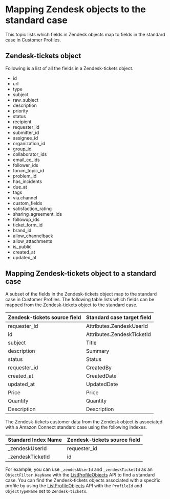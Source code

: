 # Mapping Zendesk objects to the standard case<a name="mapping-zendesk-objects-case"></a>

This topic lists which fields in Zendesk objects map to fields in the standard case in Customer Profiles\.

## Zendesk\-tickets object<a name="zendeskticketsobject"></a>

Following is a list of all the fields in a Zendesk\-tickets object\.
+ id
+ url
+ type
+ subject
+ raw\_subject
+ description
+ priority
+ status
+ recipient
+ requester\_id
+ submitter\_id
+ assignee\_id
+ organization\_id
+ group\_id
+ collaborator\_ids
+ email\_cc\_ids
+ follower\_ids
+ forum\_topic\_id
+ problem\_id
+ has\_incidents
+ due\_at
+ tags
+ via\.channel
+ custom\_fields
+ satisfaction\_rating
+ sharing\_agreement\_ids
+ followup\_ids
+ ticket\_form\_id
+ brand\_id
+ allow\_channelback
+ allow\_attachments
+ is\_public
+ created\_at
+ updated\_at

## Mapping Zendesk\-tickets object to a standard case<a name="mapping-zendeskticketsobject-case"></a>

A subset of the fields in the Zendesk\-tickets object map to the standard case in Customer Profiles\. The following table lists which fields can be mapped from the Zendesk\-tickets object to the standard case\.


| Zendesk\-tickets source field | Standard case target field | 
| --- | --- | 
|  requester\_id  | Attributes\.ZendeskUserId  | 
|  id  | Attributes\.ZendeskTicketId  | 
|  subject  | Title  | 
|  description  | Summary  | 
|  status  | Status  | 
|  requester\_id  | CreatedBy  | 
|  created\_at  | CreatedDate  | 
|  updated\_at  | UpdatedDate  | 
|  Price  | Price  | 
|  Quantity  | Quantity  | 
|  Description  | Description  | 

The Zendesk\-tickets customer data from the Zendesk object is associated with a Amazon Connect standard case using the following indexes\. 


| Standard Index Name | Zendesk\-tickets source field | 
| --- | --- | 
|  \_zendeskUserId  | requester\_id  | 
|  \_zendeskTicketId  | id  | 

For example, you can use `_zendeskUserId` and `_zendeskTicketId` as an `ObjectFilter.KeyName` with the [ListProfileObjects](https://docs.aws.amazon.com/customerprofiles/latest/APIReference/API_ListProfileObjects.html) API to find a standard case\. You can find the Zendesk\-tickets objects associated with a specific profile by using the [ListProfileObjects](https://docs.aws.amazon.com/customerprofiles/latest/APIReference/API_ListProfileObjects.html) API with the `ProfileId` and `ObjectTypeName` set to `Zendesk-tickets`\. 